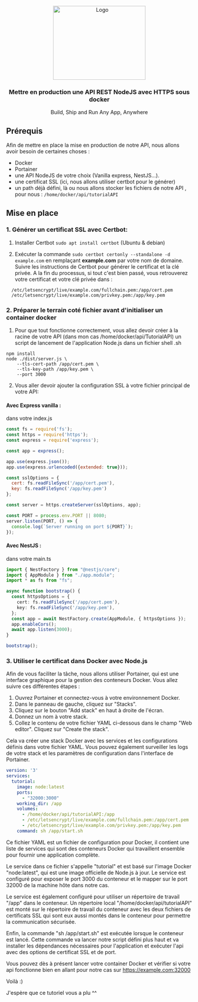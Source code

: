 <br />
<div align="center">
  <a href="https://i.ibb.co/ScTx2Rh/logo.png">
    <img src="https://jolicode.com/media/original/2013/10/homepage-docker-logo.png" alt="Logo" width="250" height="200">
  </a>

<h3 align="center">Mettre en production une API REST NodeJS avec HTTPS sous docker </h3>

  <p align="center">
   Build, Ship and Run Any App, Anywhere
  </p>
</div>


## Prérequis

Afin de mettre en place la mise en production de notre API, nous allons avoir besoin de certaines choses :
- Docker 
- Portainer
- une API NodeJS de votre choix (Vanilla express, NestJS...).
- une certificat SSL (ici, nous allons utiliser certbot pour le générer)
- un path déjà défini, là ou nous allons stocker les fichiers de notre API , pour nous : ```/home/docker/api/tutorialAPI```

## Mise en place
### 1. Générer un certificat SSL avec Certbot:

1. Installer Certbot ```sudo apt install certbot``` (Ubuntu & debian) 

2. Exécuter la commande ```sudo certbot certonly --standalone -d example.com``` en remplaçant **example.com** par votre nom de domaine.
Suivre les instructions de Certbot pour générer le certificat et la clé privée.
A la fin du processus, si tout c'est bien passé, vous retrouverez votre certificat et votre clé privée dans : 
```
  /etc/letsencrypt/live/example.com/fullchain.pem:/app/cert.pem
  /etc/letsencrypt/live/example.com/privkey.pem:/app/key.pem
```

### 2. Préparer le terrain coté fichier avant d'initialiser un container docker 

1. Pour que tout fonctionne correctement, vous allez devoir créer à la racine de votre API (dans mon cas /home/docker/api/TutorialAPI) un script de lancement de l'application Node.js dans un fichier shell .sh

```batch
npm install
node ./dist/server.js \
    --tls-cert-path /app/cert.pem \
    --tls-key-path /app/key.pem \
    --port 3000
```
2. Vous aller devoir ajouter la configuration SSL à votre fichier principal de votre API:

#### Avec Express vanilla : 
dans votre index.js

```js
const fs = require('fs');
const https = require('https');
const express = require('express');

const app = express();

app.use(express.json());
app.use(express.urlencoded({extended: true}));

const sslOptions = {
  cert: fs.readFileSync('/app/cert.pem'),
  key: fs.readFileSync('/app/key.pem')
};

const server = https.createServer(sslOptions, app);

const PORT = process.env.PORT || 8080;
server.listen(PORT, () => {
  console.log(`Server running on port ${PORT}`);
});
```

#### Avec NestJS :

dans votre main.ts
```ts
import { NestFactory } from "@nestjs/core";
import { AppModule } from "./app.module";
import * as fs from "fs";

async function bootstrap() {
  const httpsOptions = {
    cert: fs.readFileSync('/app/cert.pem'),
    key: fs.readFileSync('/app/key.pem'),
  };
  const app = await NestFactory.create(AppModule, { httpsOptions });
  app.enableCors();
  await app.listen(3000);
}

bootstrap();
```

### 3. Utiliser le certificat dans Docker avec Node.js
Afin de vous faciliter la tâche, nous allons utiliser Portainer, qui est une interface graphique pour la gestion des conteneurs Docker.
Vous allez suivre ces différentes étapes : 

1. Ouvrez Portainer et connectez-vous à votre environnement Docker.
2. Dans le panneau de gauche, cliquez sur "Stacks".
3. Cliquez sur le bouton "Add stack" en haut à droite de l'écran.
4. Donnez un nom à votre stack.
5. Collez le contenu de votre fichier YAML ci-dessous dans le champ "Web editor".
Cliquez sur "Create the stack".

Cela va créer une stack Docker avec les services et les configurations définis dans votre fichier YAML. Vous pouvez également surveiller les logs de votre stack et les paramètres de configuration dans l'interface de Portainer.

```yaml
version: '3'
services:
  tutorial:
    image: node:latest 
    ports:
      - "32000:3000"
    working_dir: /app 
    volumes:
      - /home/docker/api/tutorialAPI:/app
      - /etc/letsencrypt/live/example.com/fullchain.pem:/app/cert.pem
      - /etc/letsencrypt/live/example.com/privkey.pem:/app/key.pem
    command: sh /app/start.sh
```

Ce fichier YAML est un fichier de configuration pour Docker, il contient une liste de services qui sont des conteneurs Docker qui travaillent ensemble pour fournir une application complète.

Le service dans ce fichier s'appelle "tutorial" et est basé sur l'image Docker "node:latest", qui est une image officielle de Node.js à jour. Le service est configuré pour exposer le port 3000 du conteneur et le mapper sur le port 32000 de la machine hôte dans notre cas.

Le service est également configuré pour utiliser un répertoire de travail "/app" dans le conteneur.
Un répertoire local "/home/docker/api/tutorialAPI" est monté sur le répertoire de travail du conteneur avec les deux fichiers de certificats SSL qui sont eux aussi montés dans le conteneur pour permettre la communication sécurisée.

Enfin, la commande "sh /app/start.sh" est exécutée lorsque le conteneur est lancé. Cette commande va lancer notre script défini plus haut et va installer les dépendances nécessaires pour l'application et exécuter l'api avec des options de certificat SSL et de port.

Vous pouvez dès à présent lancer votre container Docker et vérifier si votre api fonctionne bien en allant pour notre cas sur https://example.com:32000

Voilà :)

J'espère que ce tutoriel vous a plu ^^

